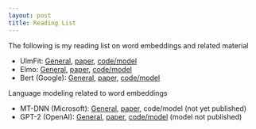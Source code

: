```yaml
---
layout: post
title: Reading List 
---
```

The following is my reading list on word embeddings and related material

* UlmFit: [General](http://nlp.fast.ai/classification/2018/05/15/introducting-ulmfit.html), [paper](https://arxiv.org/pdf/1801.06146), [code/model](https://github.com/bkj/ulm-basenet) 
* Elmo: [General](https://allennlp.org/elmo), [paper](https://arxiv.org/abs/1802.05365), [code/model](https://github.com/allenai/bilm-tf) 
* Bert (Google): [General](https://ai.googleblog.com/2018/11/open-sourcing-bert-state-of-art-pre.html), [paper](https://arxiv.org/abs/1810.04805), [code/model](https://github.com/google-research/bert)

Language modeling related to word embeddings

* MT-DNN (Microsoft):  [General](https://syncedreview.com/2019/02/15/microsofts-new-mt-dnn-outperforms-google-bert/), [paper](https://arxiv.org/pdf/1901.11504.pdf), code/model (not yet published)
* GPT-2 (OpenAI): [General](https://blog.openai.com/better-language-models/), [paper](https://d4mucfpksywv.cloudfront.net/better-language-models/language_models_are_unsupervised_multitask_learners.pdf), [code/model](https://github.com/openai/gpt-2) (model not published)

